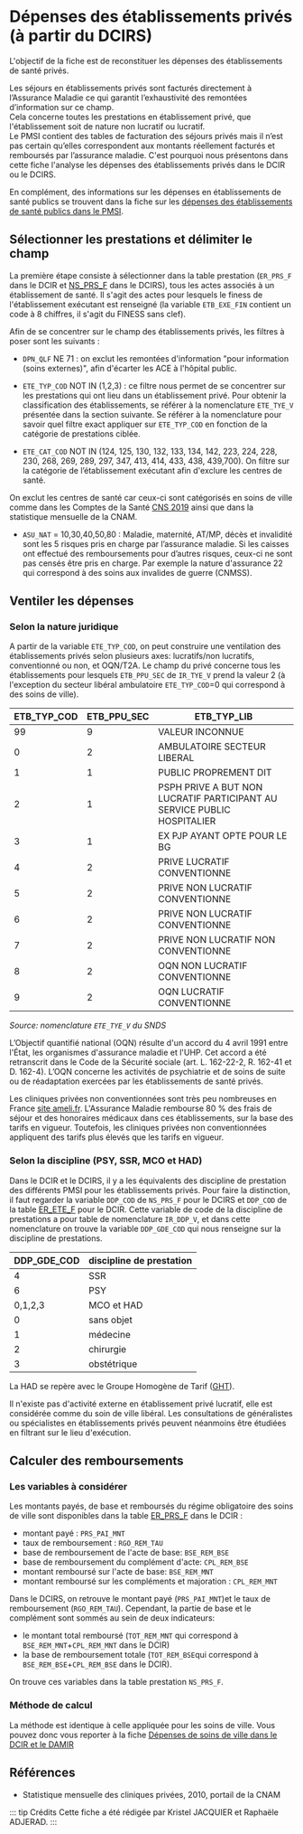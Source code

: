 # Dépenses des établissements privés (à partir du DCIRS)
<!-- SPDX-License-Identifier: MPL-2.0 -->

L'objectif de la fiche est de reconstituer les dépenses des établissements de santé privés. 

Les séjours en établissements privés sont facturés directement à l’Assurance Maladie ce qui garantit l’exhaustivité des remontées d’information sur ce champ.  
Cela concerne toutes les prestations en établissement privé, que l'établissement soit de nature non lucratif ou lucratif.  
Le PMSI contient des tables de facturation des séjours privés mais il n’est pas certain qu’elles correspondent aux montants réellement facturés et
remboursés par l’assurance maladie.
C'est pourquoi nous présentons dans cette fiche l'analyse les dépenses des établissements privés dans le DCIR ou le DCIRS.

En complément, des informations sur les dépenses en établissements de santé publics se trouvent dans la fiche sur 
les [dépenses des établissements de santé publics dans le PMSI](depenses_hopital_public.md).


## Sélectionner les prestations et délimiter le champ

La première étape consiste à sélectionner dans la table prestation (`ER_PRS_F` dans le DCIR et [NS_PRS_F](../tables/DCIRS/NS_PRS_F.md) dans le DCIRS), tous les actes associés à un établissement de santé. 
Il s'agit des actes pour lesquels le finess de l'établissement exécutant est renseigné (la variable `ETB_EXE_FIN` contient un code à 8 chiffres, il s'agit du FINESS sans clef). 

Afin de se concentrer sur le champ des établissements privés, les filtres à poser sont les suivants : 

-	`DPN_QLF` NE 71 : on exclut les remontées d'information "pour information (soins externes)", afin d'écarter les ACE à l'hôpital public.

-	`ETE_TYP_COD` NOT IN (1,2,3) : ce filtre nous permet de se concentrer sur les prestations qui ont lieu dans un établissement privé.
Pour obtenir la classification des établissements, se référer à la nomenclature `ETE_TYE_V` présentée dans la section suivante.
Se référer à la nomenclature pour savoir quel filtre exact appliquer sur `ETE_TYP_COD` en fonction de la catégorie de prestations ciblée.

-	 `ETE_CAT_COD` NOT IN (124, 125, 130, 132, 133, 134, 142, 223, 224, 228, 230, 268, 269, 289, 297, 347, 413, 414, 433, 438, 439,700). 
On filtre sur la catégorie de l’établissement exécutant afin d'exclure les centres de santé.

On exclut les centres de santé car ceux-ci sont catégorisés en soins de ville comme dans les Comptes de la Santé
[CNS 2019](https://drees.solidarites-sante.gouv.fr/etudes-et-statistiques/publications/panoramas-de-la-drees/article/les-depenses-de-sante-en-2018-resultats-des-comptes-de-la-sante-edition-2019)
ainsi que dans la statistique mensuelle de la CNAM.

-	`ASU_NAT` = 10,30,40,50,80 : Maladie, maternité, AT/MP, décès et invalidité sont les 5 risques pris en charge par l’assurance maladie.
Si les caisses ont effectué des remboursements pour d’autres risques, ceux-ci ne sont pas censés être pris en charge. Par exemple la nature
d'assurance 22 qui correspond à des soins aux invalides de guerre (CNMSS).


## Ventiler les dépenses

### Selon la nature juridique

A partir de la variable `ETE_TYP_COD`, on peut construire une ventilation des établissements privés selon plusieurs axes: lucratifs/non lucratifs, conventionné ou non, et OQN/T2A.
Le champ du privé concerne tous les établissements pour lesquels `ETB_PPU_SEC` de `IR_TYE_V` prend la valeur 2 (à l'exception du secteur libéral ambulatoire `ETE_TYP_COD`=0 qui correspond à des soins de ville).

|  ETB_TYP_COD |ETB_PPU_SEC   | ETB_TYP_LIB  |
|---|---|---|
| 99 | 9 | VALEUR INCONNUE  |
| 0 | 2 | AMBULATOIRE SECTEUR LIBERAL  |
| 1 | 1 | PUBLIC PROPREMENT DIT  |
| 2 | 1 | PSPH PRIVE A BUT NON LUCRATIF PARTICIPANT AU SERVICE PUBLIC HOSPITALIER  |
| 3 | 1 | EX PJP AYANT OPTE POUR LE BG  |
| 4 | 2 | PRIVE LUCRATIF CONVENTIONNE  |
| 5 | 2 | PRIVE NON LUCRATIF CONVENTIONNE  |
| 6 | 2 | PRIVE NON LUCRATIF CONVENTIONNE  |
| 7 | 2 | PRIVE NON LUCRATIF NON CONVENTIONNE  |
| 8 | 2 | OQN NON LUCRATIF CONVENTIONNE  |
| 9 | 2 | OQN LUCRATIF CONVENTIONNE  |

*Source: nomenclature `ETE_TYE_V` du SNDS*

L’Objectif quantifié national (OQN) résulte d'un accord du 4 avril 1991 entre l'État, les organismes d'assurance maladie et l'UHP. 
Cet accord a été retranscrit dans le Code de la Sécurité sociale (art. L. 162-22-2, R. 162-41 et D. 162-4). 
L’OQN concerne les activités de psychiatrie et de soins de suite ou de réadaptation exercées par les établissements de santé privés.  

Les cliniques privées non conventionnées sont très peu nombreuses en France [site ameli.fr](https://www.ameli.fr/assure/remboursements/rembourse/hospitalisation-chirurgie/hospitalisation-chirurgie). L'Assurance Maladie rembourse 80 % des frais de séjour et des honoraires médicaux dans ces établissements, sur la base des tarifs en vigueur. Toutefois, les cliniques privées non conventionnées appliquent des tarifs plus élevés que les tarifs en vigueur. 


### Selon la discipline (PSY, SSR, MCO et HAD)

Dans le DCIR et le DCIRS,  il y a les équivalents des discipline de prestation des différents PMSI pour les établissements privés. 
Pour faire la distinction, il faut regarder la variable `DDP_COD` de `NS_PRS_F` pour le DCIRS et `DDP_COD` de la table [ER_ETE_F](../tables/DCIR/ER_ETE_F.md) pour le DCIR.
Cette variable de code de la discipline de prestations a pour table de nomenclature `IR_DDP_V`, et dans cette nomenclature on trouve
la variable `DDP_GDE_COD` qui nous renseigne sur la discipline de prestations.

| DDP_GDE_COD | discipline de prestation |
| ----------- | --------------------------|
| 4 | SSR |
| 6 | PSY |
| 0,1,2,3 | MCO et HAD|
| 0 | sans objet |
| 1 | médecine |
| 2 | chirurgie | 
| 3 | obstétrique |
 

La HAD se repère avec le Groupe Homogène de Tarif ([GHT](../glossaire/GHT.md)).

Il n'existe pas d'activité externe en établissement privé lucratif, elle est considérée comme du soin de ville libéral. Les consultations de généralistes ou spécialistes en établissements privés peuvent néanmoins être étudiées en filtrant sur le lieu d'exécution. 





## Calculer des remboursements

### Les variables à considérer 

Les montants payés, de base et remboursés du régime obligatoire des soins de ville sont disponibles dans la table [ER_PRS_F](../tables/DCIR/ER_PRS_F.md) dans le DCIR :

- montant payé : `PRS_PAI_MNT`
- taux de remboursement : `RGO_REM_TAU`
- base de remboursement de l'acte de base: `BSE_REM_BSE`
- base de remboursement du complément d'acte: `CPL_REM_BSE`
- montant remboursé sur l'acte de base: `BSE_REM_MNT`
- montant remboursé sur les compléments et majoration : `CPL_REM_MNT`

Dans le DCIRS, on retrouve le montant payé (`PRS_PAI_MNT`)et le taux de remboursement (`RGO_REM_TAU`). 
Cependant, la partie de base et le complément sont sommés au sein de deux indicateurs:
- le montant total remboursé (`TOT_REM_MNT` qui correspond à `BSE_REM_MNT`+`CPL_REM_MNT` dans le DCIR) 
- la base de remboursement totale (`TOT_REM_BSE`qui correspond à `BSE_REM_BSE`+`CPL_REM_BSE` dans le DCIR). 

On trouve ces variables dans la table prestation `NS_PRS_F`. 

### Méthode de calcul

La méthode est identique à celle appliquée pour les soins de ville. 
Vous pouvez donc vous reporter à la fiche [Dépenses de soins de ville dans le DCIR et le DAMIR](montant_soins_de_ville.md)


## Références

- Statistique mensuelle des cliniques privées, 2010, portail de la CNAM

::: tip Crédits
Cette fiche a été rédigée par Kristel JACQUIER et Raphaële ADJERAD.
:::

